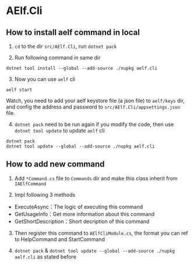 # AElf.Cli

## How to install aelf command in local

1. `cd` to the dir `src/AElf.Cli`, run `dotnet pack`

2. Run following command in same dir
```shell
dotnet tool install --global --add-source ./nupkg aelf.cli
```

3. Now you can use `aelf` cli

```shell
aelf start
```

Watch, you need to add your aelf keystore file (a json file) to `aelf/keys` dir, and config the address and password to `src/AElf.Cli/appsettings.json` file.

4. `dotnet pack` need to be run again if you modify the code, then use `dotnet tool update` to update `aelf` cli

```shell
dotnet pack
dotnet tool update --global --add-source ./nupkg aelf.cli
```

## How to add new command

1. Add `*Command.cs` file to `Commands` dir and make this class inherit from `IAElfCommand`

2. Impl following 3 methods
- ExecuteAsync：The logic of executing this command
- GetUsageInfo：Get more information about this command
- GetShortDescription：Short decription of this command

3. Then register this command to `AElfCliModule.cs`, the format you can ref to HelpCommand and StartCommand

4. `dotnet pack` & `dotnet tool update --global --add-source ./nupkg aelf.cli` as stated before